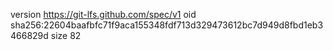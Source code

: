 version https://git-lfs.github.com/spec/v1
oid sha256:22604baafbfc71f9aca155348fdf713d329473612bc7d949d8fbd1eb3466829d
size 82
